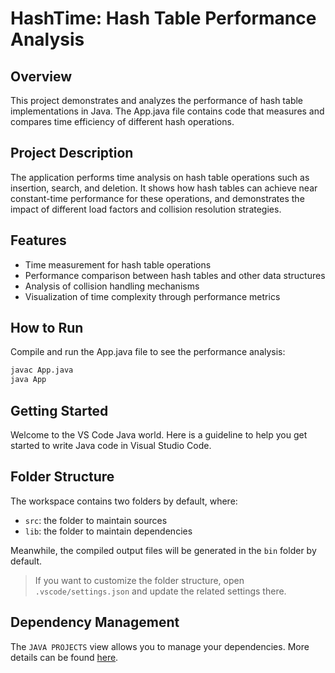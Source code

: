 # HashTime: Hash Table Performance Analysis

## Overview

This project demonstrates and analyzes the performance of hash table implementations in Java. The App.java file contains code that measures and compares time efficiency of different hash operations.

## Project Description

The application performs time analysis on hash table operations such as insertion, search, and deletion. It shows how hash tables can achieve near constant-time performance for these operations, and demonstrates the impact of different load factors and collision resolution strategies.

## Features

- Time measurement for hash table operations
- Performance comparison between hash tables and other data structures
- Analysis of collision handling mechanisms
- Visualization of time complexity through performance metrics

## How to Run

Compile and run the App.java file to see the performance analysis:

```bash
javac App.java
java App
```

## Getting Started

Welcome to the VS Code Java world. Here is a guideline to help you get started to write Java code in Visual Studio Code.

## Folder Structure

The workspace contains two folders by default, where:

- `src`: the folder to maintain sources
- `lib`: the folder to maintain dependencies

Meanwhile, the compiled output files will be generated in the `bin` folder by default.

> If you want to customize the folder structure, open `.vscode/settings.json` and update the related settings there.

## Dependency Management

The `JAVA PROJECTS` view allows you to manage your dependencies. More details can be found [here](https://github.com/microsoft/vscode-java-dependency#manage-dependencies).
